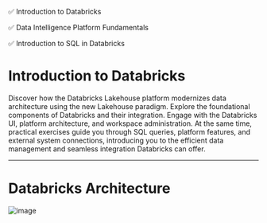 ✅ Introduction to Databricks

✅ Data Intelligence Platform Fundamentals

✅ Introduction to SQL in Databricks


# Introduction to Databricks

Discover how the Databricks Lakehouse platform modernizes data architecture using the new Lakehouse paradigm. Explore the foundational components of Databricks and their integration. Engage with the Databricks UI, platform architecture, and workspace administration. At the same time, practical exercises guide you through SQL queries, platform features, and external system connections, introducing you to the efficient data management and seamless integration Databricks can offer.

------------------------

# Databricks Architecture

![image](https://github.com/user-attachments/assets/6f6e7d8f-e34e-4aeb-a860-f92984e96f94)
